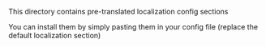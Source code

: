 This directory contains pre-translated localization config sections

You can install them by simply pasting them in your config file (replace the default localization section)